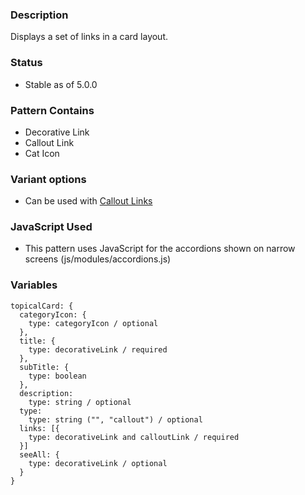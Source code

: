 ### Description
Displays a set of links in a card layout.

### Status
* Stable as of 5.0.0

### Pattern Contains
* Decorative Link
* Callout Link
* Cat Icon

### Variant options
* Can be used with [Callout Links](./?p=molecules-topical-card-with-callout-links)

### JavaScript Used
* This pattern uses JavaScript for the accordions shown on narrow screens (js/modules/accordions.js)

### Variables
~~~
topicalCard: {
  categoryIcon: { 
    type: categoryIcon / optional
  },
  title: {
    type: decorativeLink / required
  },
  subTitle: {
    type: boolean
  },
  description:
    type: string / optional
  type:
    type: string ("", "callout") / optional
  links: [{
    type: decorativeLink and calloutLink / required
  }]
  seeAll: {
    type: decorativeLink / optional
  }
}
~~~
